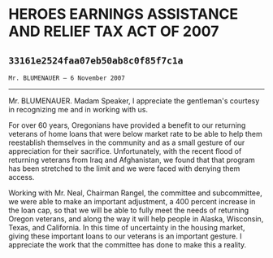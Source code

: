 # HEROES EARNINGS ASSISTANCE AND RELIEF TAX ACT OF 2007
## `33161e2524faa07eb50ab8c0f85f7c1a`
`Mr. BLUMENAUER — 6 November 2007`

---


Mr. BLUMENAUER. Madam Speaker, I appreciate the gentleman's courtesy 
in recognizing me and in working with us.

For over 60 years, Oregonians have provided a benefit to our 
returning veterans of home loans that were below market rate to be able 
to help them reestablish themselves in the community and as a small 
gesture of our appreciation for their sacrifice. Unfortunately, with 
the recent flood of returning veterans from Iraq and Afghanistan, we 
found that that program has been stretched to the limit and we were 
faced with denying them access.

Working with Mr. Neal, Chairman Rangel, the committee and 
subcommittee, we were able to make an important adjustment, a 400 
percent increase in the loan cap, so that we will be able to fully meet 
the needs of returning Oregon veterans, and along the way it will help 
people in Alaska, Wisconsin, Texas, and California. In this time of 
uncertainty in the housing market, giving these important loans to our 
veterans is an important gesture. I appreciate the work that the 
committee has done to make this a reality.